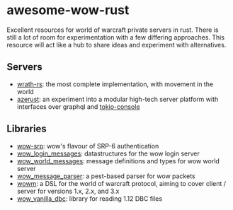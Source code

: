 # awesome-wow-rust

Excellent resources for world of warcraft private servers in rust. There is still a lot of room for experimentation with a few differing approaches.
This resource will act like a hub to share ideas and experiment with alternatives.

## Servers

- [wrath-rs](https://github.com/Victov/wrath-rs): the most complete implementation, with movement in the world 
- [azerust](https://github.com/arlyon/azerust): an experiment into a modular high-tech server platform with interfaces over graphql and [tokio-console](https://github.com/tokio-rs/console)

## Libraries

- [wow-srp](https://github.com/gtker/wow_srp): wow's flavour of SRP-6 authentication
- [wow_login_messages](https://github.com/gtker/wow_messages): datastructures for the wow login server
- [wow_world_messages](https://github.com/gtker/wow_messages): message definitions and types for wow world server
- [wow_message_parser](https://github.com/gtker/wow_messages/tree/main/wow_message_parser): a pest-based parser for wow packets
- [wowm](https://gtker.com/wow_messages/): a DSL for the world of warcraft protocol, aiming to cover client / server for versions 1.x, 2.x, and 3.x
- [wow_vanilla_dbc](https://github.com/gtker/wow_vanilla_dbc): library for reading 1.12 DBC files
